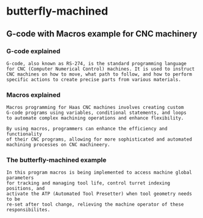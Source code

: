 # butterfly-machined
## G-code with Macros example for CNC machinery

### G-code explained
```
G-code, also known as RS-274, is the standard programming language 
for CNC (Computer Numerical Control) machines. It is used to instruct 
CNC machines on how to move, what path to follow, and how to perform 
specific actions to create precise parts from various materials. 
```

### Macros explained
```
Macros programming for Haas CNC machines involves creating custom 
G-code programs using variables, conditional statements, and loops 
to automate complex machining operations and enhance flexibility.

By using macros, programmers can enhance the efficiency and functionality 
of their CNC programs, allowing for more sophisticated and automated 
machining processes on CNC machineery.
```

### The butterfly-machined example
```
In this program macros is being implemented to access machine global parameters
for tracking and managing tool life, control turret indexing positions, and 
activate the ATP (Automated Tool Presetter) when tool geometry needs to be 
re-set after tool change, relieving the machine operator of these responsibilites.
``` 
